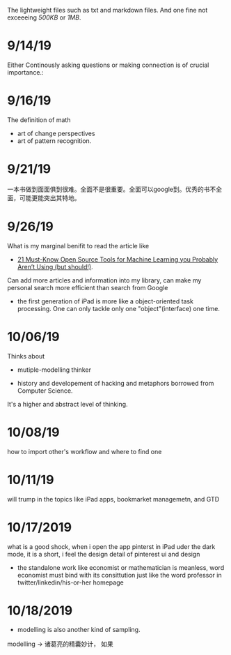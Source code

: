 The lightweight files such as txt and markdown files. And one fine not exceeeing *500KB* or *1MB*.

# 9/14/19

Either Continously asking questions or making connection is of crucial importance.:


# 9/16/19

The definition of math 

- art of change perspectives 
- art of pattern recognition.


# 9/21/19

一本书做到面面俱到很难。全面不是很重要。全面可以google到。优秀的书不全面，可能更能突出其特地。



# 9/26/19

What is my marginal benifit to read the article like

 - [21 Must-Know Open Source Tools for Machine Learning you Probably Aren’t Using (but should!)](https://medium.com/analytics-vidhya/21-must-know-open-source-tools-for-machine-learning-you-probably-arent-using-but-should-f605b94d9b06).

Can add more articles and information into my library, can make my personal search more efficient than search from Google


- the first generation of iPad is more like a object-oriented task processing. One can only tackle only one "object"(interface) one time.


# 10/06/19

Thinks about 

- mutiple-modelling thinker

- history and developement of hacking and metaphors borrowed from Computer Science.


It's a higher and abstract level of thinking.



# 10/08/19

how to import other's workflow and where to find one 




# 10/11/19

 will trump in the topics like iPad apps, bookmarket managemetn, and GTD



# 10/17/2019

what is a good shock, when i open the app pinterst in iPad uder the dark mode, it is a short, i feel the design detail of pinterest ui and design


- the standalone work like economist or mathematician is meanless, word economist must bind with its consittution just like the word professor in twitter/linkedin/his-or-her homepage





# 10/18/2019


- modelling is also another kind of sampling. 
 
modelling -> 诸葛亮的精囊妙计， 如果
